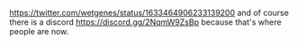 https://twitter.com/wetgenes/status/1633464906233139200 and of course there is a discord https://discord.gg/2NqmW9ZsBp because that's where people are now.